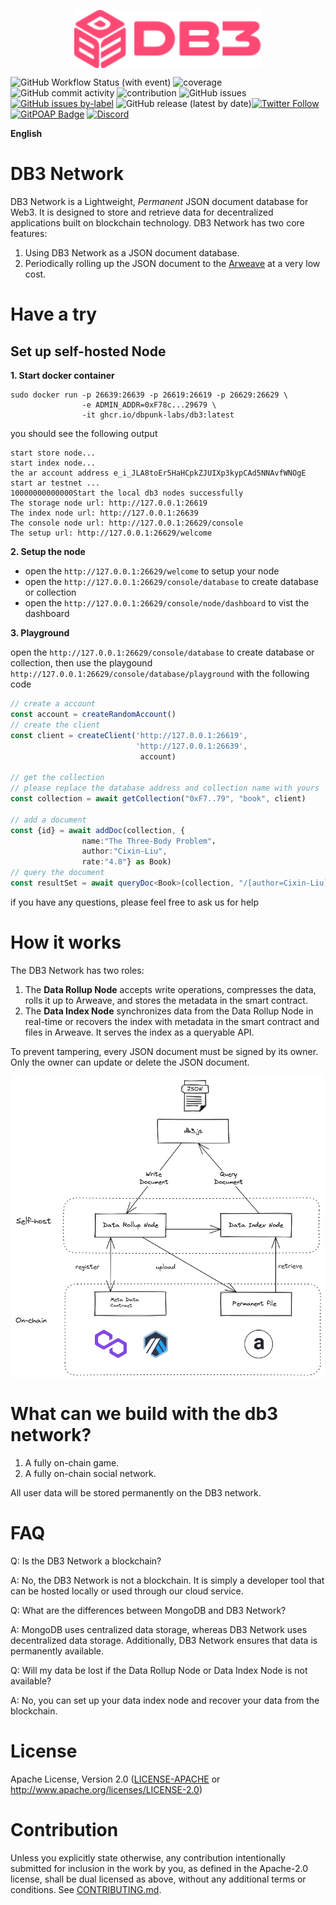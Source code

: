 <p align="center">
 <img width="300px" src="./docs/images/db3_logo.svg" align="center"/>

![GitHub Workflow Status (with event)](https://img.shields.io/github/actions/workflow/status/dbpunk-labs/db3/ci.yml?branch=main&style=flat-square)
![coverage](https://img.shields.io/codecov/c/github/dbpunk-labs/db3?style=flat-square)
![GitHub commit activity](https://img.shields.io/github/commit-activity/w/db3-teams/db3?style=flat-square)
![contribution](https://img.shields.io/github/contributors/dbpunk-labs/db3?style=flat-square)
![GitHub issues](https://img.shields.io/github/issues/db3-teams/db3?style=flat-square)
[![GitHub issues by-label](https://img.shields.io/github/issues/dbpunk-labs/db3/good%20first%20issue?style=flat-square)](https://github.com/dbpunk-labs/db3/issues?q=is%3Aopen+is%3Aissue+label%3A%22good+first+issue%22)
![GitHub release (latest by date)](https://img.shields.io/github/v/release/dbpunk-labs/db3?color=green&display_name=tag&label=db3&logo=db3&logoColor=https%3A%2F%2Favatars.githubusercontent.com%2Fu%2F102341693%3Fs%3D96%26v%3D4&style=flat-square)[![Twitter Follow](https://img.shields.io/twitter/follow/Db3Network?style=flat-square)](https://twitter.com/Db3Network)
[![GitPOAP Badge](https://public-api.gitpoap.io/v1/repo/dbpunk-labs/db3/badge)](https://www.gitpoap.io/gh/dbpunk-labs/db3)
[![Discord](https://badgen.net/badge/icon/discord?icon=discord&label)](https://discord.gg/sz3bmZx2uh)

**English**

# DB3 Network

DB3 Network is a Lightweight, *Permanent* JSON document database for Web3. It is designed to store and retrieve data for decentralized applications built on blockchain technology. DB3 Network has two core features:

1. Using DB3 Network as a JSON document database. 
2. Periodically rolling up the JSON document to the [Arweave](https://www.arweave.org/) at a very low cost.


# Have a try

## Set up self-hosted Node

**1. Start docker container**
```shell
sudo docker run -p 26639:26639 -p 26619:26619 -p 26629:26629 \
                -e ADMIN_ADDR=0xF78c...29679 \ 
                -it ghcr.io/dbpunk-labs/db3:latest 
```
you should see the following output
```
start store node...
start index node...
the ar account address e_i_JLA8toEr5HaHCpkZJUIXp3kypCAd5NNAvfWNOgE
start ar testnet ...
10000000000000Start the local db3 nodes successfully
The storage node url: http://127.0.0.1:26619
The index node url: http://127.0.0.1:26639
The console node url: http://127.0.0.1:26629/console
The setup url: http://127.0.0.1:26629/welcome
```

**2. Setup the node**

* open the `http://127.0.0.1:26629/welcome` to setup your node
* open the `http://127.0.0.1:26629/console/database` to create database or collection
* open the `http://127.0.0.1:26629/console/node/dashboard` to vist the dashboard

**3. Playground**

open the `http://127.0.0.1:26629/console/database` to create database or collection, then use the playgound `http://127.0.0.1:26629/console/database/playground` with the following code

```typescript
// create a account
const account = createRandomAccount()
// create the client
const client = createClient('http://127.0.0.1:26619',
                            'http://127.0.0.1:26639', 
                             account)

// get the collection
// please replace the database address and collection name with yours
const collection = await getCollection("0xF7..79", "book", client)

// add a document
const {id} = await addDoc(collection, {
                name:"The Three-Body Problem"，
                author:"Cixin-Liu",
                rate:"4.8"} as Book)
// query the document
const resultSet = await queryDoc<Book>(collection, "/[author=Cixin-Liu]")
```
if you have any questions, please feel free to ask us for help

# How it works

The DB3 Network has two roles:

1. The **Data Rollup Node** accepts write operations, compresses the data, rolls it up to Arweave, and stores the metadata in the smart contract.
2. The **Data Index Node** synchronizes data from the Data Rollup Node in real-time or recovers the index with metadata in the smart contract and files in Arweave. It serves the index as a queryable API.

To prevent tampering, every 
JSON document must be signed by its owner. Only the owner can update or delete the JSON document.
<p align="center">
<img width="500px" src="./docs/images/db3_arch.png" align="center"/>


# What can we build with the db3 network?

1. A fully on-chain game.
2. A fully on-chain social network.

All user data will be stored permanently on the DB3 network.

# FAQ

Q: Is the DB3 Network a blockchain?

A: No, the DB3 Network is not a blockchain. It is simply a developer tool that can be hosted locally or used through our cloud service.

Q: What are the differences between MongoDB and DB3 Network?

A: MongoDB uses centralized data storage, whereas DB3 Network uses decentralized data storage. Additionally, DB3 Network ensures that data is permanently available.

Q: Will my data be lost if the Data Rollup Node or Data Index Node is not available?

A: No, you can set up your data index node and recover your data from the blockchain.
# License

Apache License, Version 2.0
([LICENSE-APACHE](LICENSE-APACHE) or http://www.apache.org/licenses/LICENSE-2.0)

# Contribution

Unless you explicitly state otherwise, any contribution intentionally submitted
for inclusion in the work by you, as defined in the Apache-2.0 license, shall be
dual licensed as above, without any additional terms or conditions.
See [CONTRIBUTING.md](CONTRIBUTING.md).
